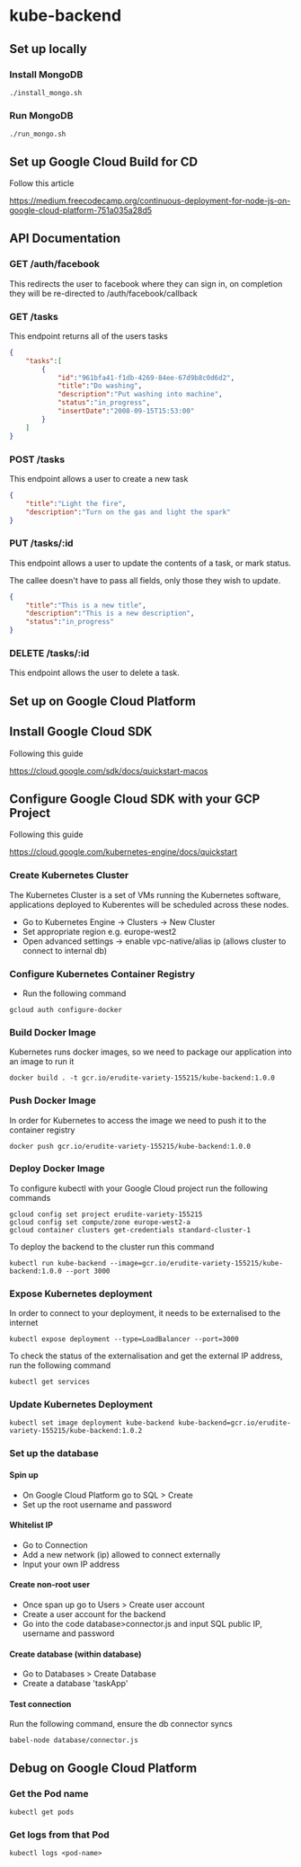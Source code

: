 # kube-backend

## Set up locally

### Install MongoDB
```
./install_mongo.sh
```

### Run MongoDB
```
./run_mongo.sh
```

## Set up Google Cloud Build for CD
Follow this article

https://medium.freecodecamp.org/continuous-deployment-for-node-js-on-google-cloud-platform-751a035a28d5

## API Documentation

### GET /auth/facebook
This redirects the user to facebook where they can sign in, on completion they will be re-directed to /auth/facebook/callback

### GET /tasks
This endpoint returns all of the users tasks
```json
{
    "tasks":[
        {
            "id":"961bfa41-f1db-4269-84ee-67d9b8c0d6d2",
            "title":"Do washing",
            "description":"Put washing into machine",
            "status":"in_progress",
            "insertDate":"2008-09-15T15:53:00"
        }
    ]
}
```

### POST /tasks
This endpoint allows a user to create a new task
```json
{
    "title":"Light the fire",
    "description":"Turn on the gas and light the spark"
}
```

### PUT /tasks/:id
This endpoint allows a user to update the contents of a task, or mark status.

The callee doesn't have to pass all fields, only those they wish to update.
```json
{
    "title":"This is a new title",
    "description":"This is a new description",
    "status":"in_progress"
}
```

### DELETE /tasks/:id
This endpoint allows the user to delete a task.

## Set up on Google Cloud Platform

## Install Google Cloud SDK
Following this guide

https://cloud.google.com/sdk/docs/quickstart-macos

## Configure Google Cloud SDK with your GCP Project

Following this guide

https://cloud.google.com/kubernetes-engine/docs/quickstart

### Create Kubernetes Cluster
The Kubernetes Cluster is a set of VMs running the Kubernetes software, applications deployed to Kuberentes will be scheduled across these nodes.

- Go to Kubernetes Engine -> Clusters -> New Cluster
- Set appropriate region e.g. europe-west2
- Open advanced settings -> enable vpc-native/alias ip (allows cluster to connect to internal db)

### Configure Kubernetes Container Registry

- Run the following command
```$xslt
gcloud auth configure-docker
```
### Build Docker Image
Kubernetes runs docker images, so we need to package our application into an image to run it

```$xslt
docker build . -t gcr.io/erudite-variety-155215/kube-backend:1.0.0
```

### Push Docker Image
In order for Kubernetes to access the image we need to push it to the container registry

```$xslt
docker push gcr.io/erudite-variety-155215/kube-backend:1.0.0
```

### Deploy Docker Image
To configure kubectl with your Google Cloud project run the following commands
```$xslt
gcloud config set project erudite-variety-155215
gcloud config set compute/zone europe-west2-a
gcloud container clusters get-credentials standard-cluster-1
```

To deploy the backend to the cluster run this command

```$xslt
kubectl run kube-backend --image=gcr.io/erudite-variety-155215/kube-backend:1.0.0 --port 3000
```

### Expose Kubernetes deployment
In order to connect to your deployment, it needs to be externalised to the internet

```$xslt
kubectl expose deployment --type=LoadBalancer --port=3000
```

To check the status of the externalisation and get the external IP address, run the following command

```$xslt
kubectl get services
```

### Update Kubernetes Deployment
```
kubectl set image deployment kube-backend kube-backend=gcr.io/erudite-variety-155215/kube-backend:1.0.2
```

### Set up the database

#### Spin up
- On Google Cloud Platform go to SQL > Create
- Set up the root username and password

#### Whitelist IP
- Go to Connection
- Add a new network (ip) allowed to connect externally
- Input your own IP address

#### Create non-root user
- Once span up go to Users > Create user account
- Create a user account for the backend
- Go into the code database>connector.js and input SQL public IP, username and password

#### Create database (within database)
- Go to Databases > Create Database
- Create a database 'taskApp'

#### Test connection
Run the following command, ensure the db connector syncs
```
babel-node database/connector.js
```

## Debug on Google Cloud Platform

### Get the Pod name

```$xslt
kubectl get pods
```

### Get logs from that Pod

```$xslt
kubectl logs <pod-name>
```

